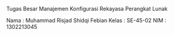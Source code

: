Tugas Besar Manajemen Konfigurasi Rekayasa Perangkat Lunak

Nama     : Muhammad Risjad Shidqi Febian
Kelas    : SE-45-02
NIM      : 1302213045
